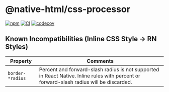 # @native-html/css-processor

[![npm](https://img.shields.io/npm/v/@native-html/css-processor)](https://www.npmjs.com/package/@native-html/css-processor)
[![CI](https://github.com/native-html/core/workflows/css-processor/badge.svg?branch=main)](https://github.com/native-html/core/actions?query=branch%3Amain+workflow%3Acss-processor)
[![codecov](https://codecov.io/gh/native-html/core/branch/main/graph/badge.svg?flag=css-processor)](https://codecov.io/gh/native-html/core?flag=css-processor)

## Known Incompatibilities (Inline CSS Style → RN Styles)

| Property         | Comments                                                                                                                                |
| ---------------- | --------------------------------------------------------------------------------------------------------------------------------------- |
| `border-*radius` | Percent and forward-slash radius is not supported in React Native. Inline rules with percent or forward-slash radius will be discarded. |
